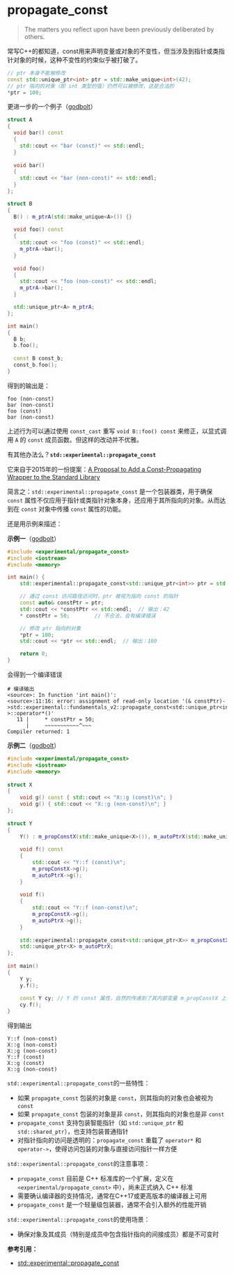 # propagate_const

> The matters you reflect upon have been previously deliberated by others.

常写C++的都知道，const用来声明变量或对象的不变性，但当涉及到指针或类指针对象的时候，这种不变性的约束似乎被打破了。

```cpp
// ptr 本身不能被修改
const std::unique_ptr<int> ptr = std::make_unique<int>(42);
// ptr 指向的对象（即 int 类型的值）仍然可以被修改，这是合法的
*ptr = 100;
```

更进一步的一个例子（[godbolt](https://godbolt.org/z/rs4v8f3W1)）

```cpp
struct A
{
  void bar() const 
  { 
    std::cout << "bar (const)" << std::endl; 
  }
  
  void bar() 
  { 
    std::cout << "bar (non-const)" << std::endl; 
  }
};

struct B
{
  B() : m_ptrA(std::make_unique<A>()) {} 
  
  void foo() const 
  { 
    std::cout << "foo (const)" << std::endl;
    m_ptrA->bar(); 
  }           
  
  void foo() 
  { 
    std::cout << "foo (non-const)" << std::endl;
    m_ptrA->bar(); 
  }

  std::unique_ptr<A> m_ptrA;
};

int main()
{    
  B b;
  b.foo();
  
  const B const_b;
  const_b.foo();
}
```

得到的输出是：

```
foo (non-const)
bar (non-const)
foo (const)
bar (non-const)
```

上述行为可以通过使用 `const_cast` 重写 `void B::foo() const` 来修正，以显式调用 `A` 的 `const` 成员函数。但这样的改动并不优雅。

有其他办法么？**`std::experimental::propagate_const`**

它来自于2015年的一份提案：[A Proposal to Add a Const-Propagating Wrapper to the Standard Library](https://www.open-std.org/jtc1/sc22/wg21/docs/papers/2015/n4372.html)

简言之：`std::experimental::propagate_const` 是一个包装器类，用于确保 `const` 属性不仅应用于指针或类指针对象本身，还应用于其所指向的对象。从而达到在 `const` 对象中传播 `const` 属性的功能。

还是用示例来描述：

**示例一**（[godbolt](https://godbolt.org/z/qa8n1jK1b)）

```cpp
#include <experimental/propagate_const>
#include <iostream>
#include <memory>

int main() {
    std::experimental::propagate_const<std::unique_ptr<int>> ptr = std::make_unique<int>(42);

    // 通过 const 访问路径访问时，ptr 被视为指向 const 的指针
    const auto& constPtr = ptr;
    std::cout << *constPtr << std::endl;  // 输出：42
    * constPtr = 50;        // 不合法，会有编译错误

    // 修改 ptr 指向的对象
    *ptr = 100;
    std::cout << *ptr << std::endl;  // 输出：100

    return 0;
}
```

会得到一个编译错误

```shell
# 编译输出
<source>: In function 'int main()':
<source>:11:16: error: assignment of read-only location '(& constPtr)->std::experimental::fundamentals_v2::propagate_const<std::unique_ptr<int> >::operator*()'
   11 |     * constPtr = 50;
      |     ~~~~~~~~~~~^~~~
Compiler returned: 1
```

**示例二**（[godbolt](https://godbolt.org/z/T3G46xajW)）

```cpp
#include <experimental/propagate_const>
#include <iostream>
#include <memory>
 
struct X
{
    void g() const { std::cout << "X::g (const)\n"; }
    void g() { std::cout << "X::g (non-const)\n"; }
};
 
struct Y
{
    Y() : m_propConstX(std::make_unique<X>()), m_autoPtrX(std::make_unique<X>()) {}
 
    void f() const
    {
        std::cout << "Y::f (const)\n";
        m_propConstX->g();
        m_autoPtrX->g();
    }
 
    void f()
    {
        std::cout << "Y::f (non-const)\n";
        m_propConstX->g();
        m_autoPtrX->g();
    }
 
    std::experimental::propagate_const<std::unique_ptr<X>> m_propConstX;
    std::unique_ptr<X> m_autoPtrX;
};
 
int main()
{
    Y y;
    y.f();
 
    const Y cy; // Y 的 const 属性，自然的传递到了其内部变量 m_propConstX 上
    cy.f();
}
```

得到输出

```
Y::f (non-const)
X::g (non-const)
X::g (non-const)
Y::f (const)
X::g (const)
X::g (non-const)
```

`std::experimental::propagate_const`的一些特性：

* 如果 `propagate_const` 包装的对象是 `const`，则其指向的对象也会被视为 `const`
* 如果 `propagate_const` 包装的对象是非 `const`，则其指向的对象也是非 `const`
* `propagate_const` 支持包装智能指针（如 `std::unique_ptr` 和 `std::shared_ptr`），也支持包装普通指针
* 对指针指向的访问是透明的：`propagate_const` 重载了 `operator*` 和 `operator->`，使得访问包装的对象与直接访问指针一样方便

`std::experimental::propagate_const`的注意事项：

* `propagate_const` 目前是 C++ 标准库的一个扩展，定义在 `<experimental/propagate_const>` 中），尚未正式纳入 C++ 标准
* 需要确认编译器的支持情况，通常在C++17或更高版本的编译器上可用
* `propagate_const` 是一个轻量级包装器，通常不会引入额外的性能开销

`std::experimental::propagate_const`的使用场景：

* 确保对象及其成员（特别是成员中包含指针指向的间接成员）都是不可变时
  
**参考引用：**

* [std::experimental::propagate_const](https://en.cppreference.com/w/cpp/experimental/propagate_const)